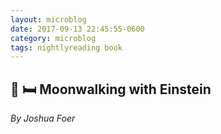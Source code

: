 ```yaml
---
layout: microblog
date: 2017-09-13 22:45:55-0600
category: microblog
tags: nightlyreading book
---
```

## 📖 🛏 Moonwalking with Einstein
*By Joshua Foer*
